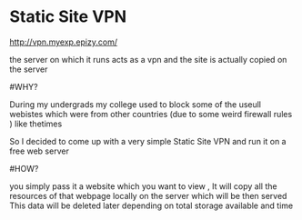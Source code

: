 # Static Site VPN
http://vpn.myexp.epizy.com/

the server on which it runs acts as a vpn  and the site is actually copied  on the server 

#WHY?

During my undergrads my college used to block some of the useull webistes which were from other countries (due to some weird firewall rules )
like thetimes

So I decided to come up with a very simple Static Site VPN and run it on a free web server

#HOW?

you simply pass it a website which you want to view , It will copy all the resources of that webpage locally on the server which will be then served
This data will be deleted later depending on total storage available and time

